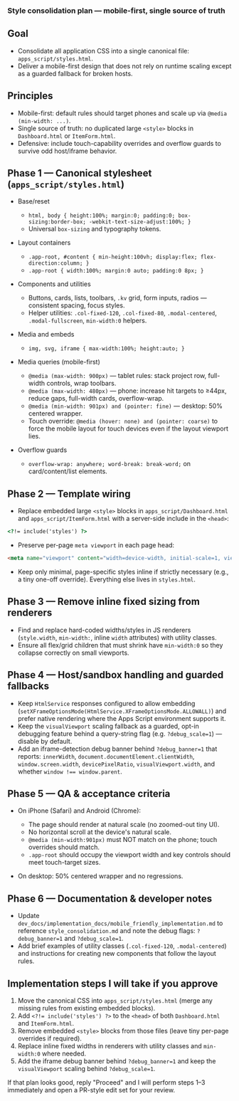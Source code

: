 ### Style consolidation plan — mobile-first, single source of truth

Goal
-----
- Consolidate all application CSS into a single canonical file: `apps_script/styles.html`.
- Deliver a mobile-first design that does not rely on runtime scaling except as a guarded fallback for broken hosts.

Principles
----------
- Mobile-first: default rules should target phones and scale up via `@media (min-width: ...)`.
- Single source of truth: no duplicated large `<style>` blocks in `Dashboard.html` or `ItemForm.html`.
- Defensive: include touch-capability overrides and overflow guards to survive odd host/iframe behavior.

Phase 1 — Canonical stylesheet (`apps_script/styles.html`)
---------------------------------------------------------
- Base/reset
  - `html, body { height:100%; margin:0; padding:0; box-sizing:border-box; -webkit-text-size-adjust:100%; }`
  - Universal `box-sizing` and typography tokens.

- Layout containers
  - `.app-root, #content { min-height:100vh; display:flex; flex-direction:column; }`
  - `.app-root { width:100%; margin:0 auto; padding:0 8px; }`

- Components and utilities
  - Buttons, cards, lists, toolbars, `.kv` grid, form inputs, radios — consistent spacing, focus styles.
  - Helper utilities: `.col-fixed-120`, `.col-fixed-80`, `.modal-centered`, `.modal-fullscreen`, `min-width:0` helpers.

- Media and embeds
  - `img, svg, iframe { max-width:100%; height:auto; }`

- Media queries (mobile-first)
  - `@media (max-width: 900px)` — tablet rules: stack project row, full-width controls, wrap toolbars.
  - `@media (max-width: 480px)` — phone: increase hit targets to ≥44px, reduce gaps, full-width cards, overflow-wrap.
  - `@media (min-width: 901px) and (pointer: fine)` — desktop: 50% centered wrapper.
  - Touch override: `@media (hover: none) and (pointer: coarse)` to force the mobile layout for touch devices even if the layout viewport lies.

- Overflow guards
  - `overflow-wrap: anywhere; word-break: break-word;` on card/content/list elements.

Phase 2 — Template wiring
-------------------------
- Replace embedded large `<style>` blocks in `apps_script/Dashboard.html` and `apps_script/ItemForm.html` with a server-side include in the `<head>`:

```html
<?!= include('styles') ?>
```

- Preserve per-page `meta viewport` in each page head:

```html
<meta name="viewport" content="width=device-width, initial-scale=1, viewport-fit=cover">
```

- Keep only minimal, page-specific styles inline if strictly necessary (e.g., a tiny one-off override). Everything else lives in `styles.html`.

Phase 3 — Remove inline fixed sizing from renderers
--------------------------------------------------
- Find and replace hard-coded widths/styles in JS renderers (`style.width`, `min-width:`, inline `width` attributes) with utility classes.
- Ensure all flex/grid children that must shrink have `min-width:0` so they collapse correctly on small viewports.

Phase 4 — Host/sandbox handling and guarded fallbacks
-----------------------------------------------------
- Keep `HtmlService` responses configured to allow embedding (`setXFrameOptionsMode(HtmlService.XFrameOptionsMode.ALLOWALL)`) and prefer native rendering where the Apps Script environment supports it.
- Keep the `visualViewport` scaling fallback as a guarded, opt-in debugging feature behind a query-string flag (e.g. `?debug_scale=1`) — disable by default.
- Add an iframe-detection debug banner behind `?debug_banner=1` that reports: `innerWidth`, `document.documentElement.clientWidth`, `window.screen.width`, `devicePixelRatio`, `visualViewport.width`, and whether `window !== window.parent`.

Phase 5 — QA & acceptance criteria
---------------------------------
- On iPhone (Safari) and Android (Chrome):
  - The page should render at natural scale (no zoomed-out tiny UI).
  - No horizontal scroll at the device's natural scale.
  - `@media (min-width:901px)` must NOT match on the phone; touch overrides should match.
  - `.app-root` should occupy the viewport width and key controls should meet touch-target sizes.

- On desktop: 50% centered wrapper and no regressions.

Phase 6 — Documentation & developer notes
----------------------------------------
- Update `dev_docs/implementation_docs/mobile_friendly_implementation.md` to reference `style_consolidation.md` and note the debug flags: `?debug_banner=1` and `?debug_scale=1`.
- Add brief examples of utility classes (`.col-fixed-120`, `.modal-centered`) and instructions for creating new components that follow the layout rules.

Implementation steps I will take if you approve
-----------------------------------------------
1. Move the canonical CSS into `apps_script/styles.html` (merge any missing rules from existing embedded blocks).
2. Add `<?!= include('styles') ?>` to the `<head>` of both `Dashboard.html` and `ItemForm.html`.
3. Remove embedded `<style>` blocks from those files (leave tiny per-page overrides if required).
4. Replace inline fixed widths in renderers with utility classes and `min-width:0` where needed.
5. Add the iframe debug banner behind `?debug_banner=1` and keep the `visualViewport` scaling behind `?debug_scale=1`.

If that plan looks good, reply "Proceed" and I will perform steps 1–3 immediately and open a PR-style edit set for your review.


